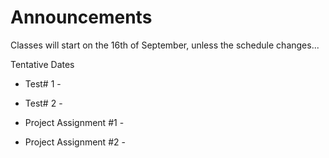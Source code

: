 # Announcements

Classes will start on the 16th of September, unless
the schedule changes...

Tentative Dates
+ Test# 1 - 
+ Test# 2 - 

+ Project Assignment #1 - 
+ Project Assignment #2 - 

